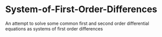 # System-of-First-Order-Differences
An attempt to solve some common first and second order differential equations as systems of first order differences
